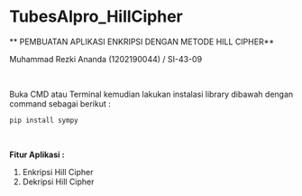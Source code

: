 # TubesAlpro_HillCipher

** PEMBUATAN APLIKASI ENKRIPSI DENGAN METODE HILL CIPHER**
 
  Muhammad Rezki Ananda (1202190044) / SI-43-09

<br />

Buka CMD atau Terminal kemudian lakukan instalasi library dibawah dengan command sebagai berikut :
	
`pip install sympy`

<br />

**Fitur Aplikasi :**

1. Enkripsi Hill Cipher
2. Dekripsi Hill Cipher

<br />
